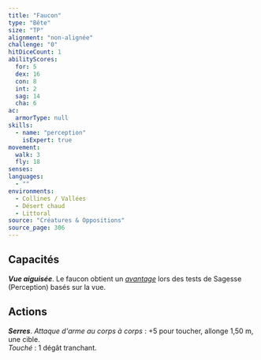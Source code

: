 ```yaml
---
title: "Faucon"
type: "Bête"
size: "TP"
alignment: "non-alignée"
challenge: "0"
hitDiceCount: 1
abilityScores:
  for: 5
  dex: 16
  con: 8
  int: 2
  sag: 14
  cha: 6
ac: 
  armorType: null
skills: 
  - name: "perception"
    isExpert: true
movement: 
  walk: 3
  fly: 18
senses: 
languages: 
  - ""
environments:
  - Collines / Vallées
  - Désert chaud
  - Littoral
source: "Créatures & Oppositions"
source_page: 306
---
```

## Capacités
_**Vue aiguisée**_. Le faucon obtient un [_avantage_](/utiliser-les-caracteristiques/#avantage-et-desavantage) lors des tests de Sagesse (Perception) basés sur la vue.

## Actions
_**Serres**_. _Attaque d'arme au corps à corps_ : +5 pour toucher, allonge 1,50 m, une cible.  
_Touché_ : 1 dégât tranchant.
